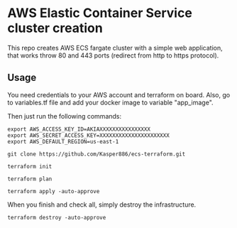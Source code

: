 # AWS Elastic Container Service cluster creation

This repo creates AWS ECS fargate cluster with a simple web application, that works throw 80 and 443 ports (redirect from http to https protocol).

## Usage
You need credentials to your AWS account and terraform on board.
Also, go to variables.tf file and add your docker image to variable "app_image".

Then just run the following commands:
```
export AWS_ACCESS_KEY_ID=AKIAXXXXXXXXXXXXXXXX
export AWS_SECRET_ACCESS_KEY=XXXXXXXXXXXXXXXXXXXXXX
export AWS_DEFAULT_REGION=us-east-1
```
```
git clone https://github.com/Kasper886/ecs-terraform.git
```
```
terraform init
```
```
terraform plan
```
```
terraform apply -auto-approve
```
When you finish and check all, simply destroy the infrastructure.
```
terraform destroy -auto-approve
```
